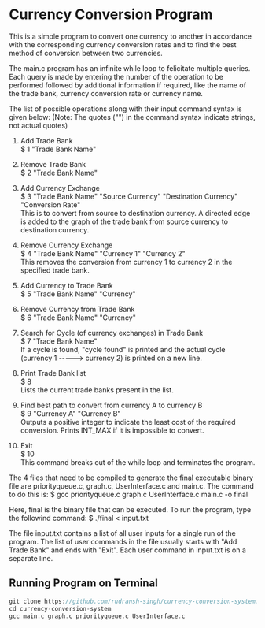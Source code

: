 # Currency Conversion Program

This is a simple program to convert one currency to another in accordance with the corresponding currency conversion rates and to find the best method of conversion between two currencies. 

The main.c program has an infinite while loop to felicitate multiple queries. Each query is made by entering the number of the operation to be performed followed by additional information if required, like the name of the trade bank, currency conversion rate or currency name.


The list of possible operations along with their input command syntax is given below:
(Note: The quotes ("") in the command syntax indicate strings, not actual quotes)

1. Add Trade Bank<br>
    $ 1 "Trade Bank Name"

2. Remove Trade Bank<br>
    $ 2 "Trade Bank Name"

3. Add Currency Exchange<br>
    $ 3 "Trade Bank Name" "Source Currency" "Destination Currency" "Conversion Rate"<br>
This is to convert from source to destination currency. A directed edge is added to the graph of the trade bank from source currency to destination currency.

4. Remove Currency Exchange<br>
    $ 4 "Trade Bank Name" "Currency 1" "Currency 2"<br>
This removes the conversion from currency 1 to currency 2 in the specified trade bank.

5. Add Currency to Trade Bank<br>
    $ 5 "Trade Bank Name" "Currency"

6. Remove Currency from Trade Bank<br>
    $ 6 "Trade Bank Name" "Currency"

7. Search for Cycle (of currency exchanges) in Trade Bank<br>
    $ 7 "Trade Bank Name"<br>
If a cycle is found, "cycle found" is printed and the actual cycle (currency 1 -----> currency 2) is printed on a new line.

8. Print Trade Bank list<br>
    $ 8<br>
Lists the current trade banks present in the list.

9. Find best path to convert from currency A to currency B<br>
    $ 9 "Currency A" "Currency B"<br>
Outputs a positive integer to indicate the least cost of the required conversion. Prints INT_MAX if it is impossible to convert. 

10. Exit<br>
    $ 10<br>
This command breaks out of the while loop and terminates the program.


The 4 files that need to be compiled to generate the final executable binary file are priorityqueue.c, graph.c, UserInterface.c and main.c. The command to do this is:
$ gcc priorityqueue.c graph.c UserInterface.c main.c -o final

Here, final is the binary file that can be executed. To run the program, type the followind command:
$ ./final < input.txt

The file input.txt contains a list of all user inputs for a single run of the program. The list of user commands in the file usually starts with "Add Trade Bank" and ends with "Exit". Each user command in input.txt is on a separate line. 

## Running Program on Terminal

```C
git clone https://github.com/rudransh-singh/currency-conversion-system.git
cd currency-conversion-system
gcc main.c graph.c priorityqueue.c UserInterface.c
```



